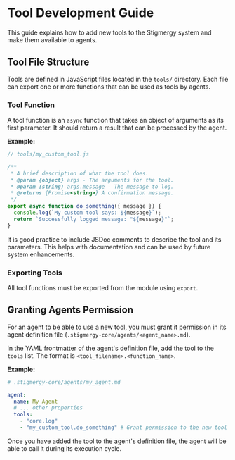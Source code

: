 # Tool Development Guide

This guide explains how to add new tools to the Stigmergy system and make them available to agents.

## Tool File Structure

Tools are defined in JavaScript files located in the `tools/` directory. Each file can export one or more functions that can be used as tools by agents.

### Tool Function

A tool function is an `async` function that takes an object of arguments as its first parameter. It should return a result that can be processed by the agent.

**Example:**

```javascript
// tools/my_custom_tool.js

/**
 * A brief description of what the tool does.
 * @param {object} args - The arguments for the tool.
 * @param {string} args.message - The message to log.
 * @returns {Promise<string>} A confirmation message.
 */
export async function do_something({ message }) {
  console.log(`My custom tool says: ${message}`);
  return `Successfully logged message: "${message}"`;
}
```

It is good practice to include JSDoc comments to describe the tool and its parameters. This helps with documentation and can be used by future system enhancements.

### Exporting Tools

All tool functions must be exported from the module using `export`.

## Granting Agents Permission

For an agent to be able to use a new tool, you must grant it permission in its agent definition file (`.stigmergy-core/agents/<agent_name>.md`).

In the YAML frontmatter of the agent's definition file, add the tool to the `tools` list. The format is `<tool_filename>.<function_name>`.

**Example:**

```yaml
# .stigmergy-core/agents/my_agent.md

agent:
  name: My Agent
  # ... other properties
  tools:
    - "core.log"
    - "my_custom_tool.do_something" # Grant permission to the new tool
```

Once you have added the tool to the agent's definition file, the agent will be able to call it during its execution cycle.
